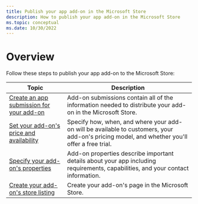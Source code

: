```yaml
---
title: Publish your app add-on in the Microsoft Store
description: How to publish your app add-on in the Microsoft Store
ms.topic: conceptual
ms.date: 10/30/2022
---
```


# Overview

Follow these steps to publish your app add-on to the Microsoft Store:

| Topic                                                                   | Description                                                                                                                                  |
| ----------------------------------------------------------------------- | -------------------------------------------------------------------------------------------------------------------------------------------- |
| [Create an app submission for your add-on](./create-app-submission.md)  | Add-on submissions contain all of the information needed to distribute your add-on in the Microsoft Store.                                   |
| [Set your add-on's price and availability](./price-and-availability.md) | Specify how, when, and where your add-on will be available to customers, your add-on's pricing model, and whether you'll offer a free trial. |
| [Specify your add-on's properties](./enter-app-properties.md)           | Add-on properties describe important details about your app including requirements, capabilities, and your contact information.              |
| [Create your add-on's store listing](./create-app-store-listing.md)     | Create your add-on's page in the Microsoft Store.                                                                                            |





